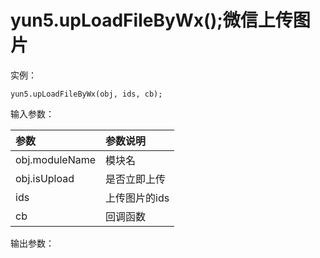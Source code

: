# yun5.upLoadFileByWx\(\);微信上传图片

实例：

```text
yun5.upLoadFileByWx(obj, ids, cb);
```

输入参数：

| 参数 | 参数说明 |
| :--- | :--- |
| obj.moduleName | 模块名 |
| obj.isUpload | 是否立即上传 |
| ids | 上传图片的ids |
| cb | 回调函数 |

输出参数：

